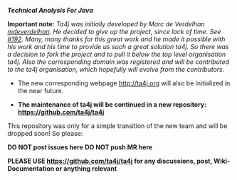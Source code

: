 ***Technical Analysis For Java***


**Important note:** _Ta4j was initially developed by Marc de Verdelhan [mdeverdelhan](https://github.com/mdeverdelhan). He decided to give up the project, since lack of time. See [#192](https://github.com/mdeverdelhan/ta4j/issues/192). Many, many thanks for this great work and he made it possible with his work and his time to provide us such a great solution ta4j.
So there was a decision to fork the project and to pull it below the top level organisation ta4j. Also the corresponding domain was registered and will be contributed to the ta4j organisation, which hopefully will evolve from the contributors._

* The new corresponding webpage http://ta4j.org will also be initialized in the near future.<br>

* **The maintenance of ta4j will be continued in a new repository: https://github.com/ta4j/ta4j**

This repository was only for a simple transition of the new team and will be dropped soon! So please:

**DO NOT post issues here**
**DO NOT push MR here**

**PLEASE USE https://github.com/ta4j/ta4j for any discussions, post, Wiki-Documentation or anything relevant**
